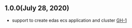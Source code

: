 ## 1.0.0(July 28, 2020)
- support to create edas ecs application and cluster [GH-1](https://github.com/terraform-alicloud-modules/terraform-alicloud-edas/pull/1)